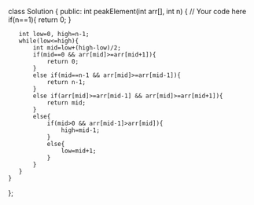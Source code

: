 class Solution
{
    public:
    int peakElement(int arr[], int n)
    {
       // Your code here
       if(n==1){
           return 0;
       }
       
       int low=0, high=n-1;
       while(low<=high){
           int mid=low+(high-low)/2;
           if(mid==0 && arr[mid]>=arr[mid+1]){
               return 0;
           }
           else if(mid==n-1 && arr[mid]>=arr[mid-1]){
               return n-1;
           }
           else if(arr[mid]>=arr[mid-1] && arr[mid]>=arr[mid+1]){
               return mid;
           }
           else{
               if(mid>0 && arr[mid-1]>arr[mid]){
                   high=mid-1;
               }
               else{
                   low=mid+1;
               }
           }
       }
    }
};
